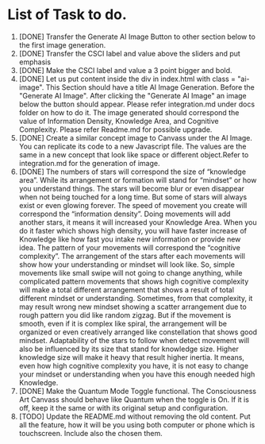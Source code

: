 # List of Task to do.  

1. [DONE] Transfer the Generate AI Image Button to other section below to the first image generation.
2. [DONE] Transfer the CSCI label and value above the sliders and put emphasis
3. [DONE] Make the CSCI label and value a 3 point bigger and bold.
4. [DONE]  Let us put content inside the div in index.html with class = "ai-image". This Section should have a title AI Image Generation. Before the "Generate AI Image". After clicking the "Generate AI Image" an image below the button should appear. Please refer integration.md under docs folder on how to do it. The image generated should correspond the value of Information Density, Knowledge Area, and Cognitive Complexity. Please refer Readme.md for possible upgrade.
5. [DONE] Create a similar concept image to Canvass under the AI Image. You can replicate its code to a new Javascript file. The values are the same in a new concept that look like space or different object.Refer to integration.md for the generation of image.
6. [DONE] The numbers of stars will correspond the size of “knowledge area”. While its arrangement or formation will stand for “mindset” or how you understand things. The stars will become blur or even disappear when not being touched for a long time. But some of stars will always exist or even glowing forever. The speed of movement you create will correspond the “information density”. Doing movements will add another stars, it means it will increased your Knowledge Area. When you do it faster which shows high density, you will have faster increase of Knowledge like how fast you intake new information or provide new idea. The pattern of your movements will correspond the “cognitive complexity”. The arrangement of the stars after each movements will show how your understanding or mindset will look like. So, simple movements like small swipe will not going to change anything, while complicated pattern movements that shows high cognitive complexity will make a total different arrangement that shows a result of total different mindset or understanding. Sometimes, from that complexity, it may result wrong new mindset showing a scatter arrangement due to rough pattern you did like random zigzag. But if the movement is smooth, even if it is complex like spiral, the arrangement will be organized or even creatively arranged like constellation that shows good mindset. Adaptability of the stars to follow when detect movement will also be influenced by its size that stand for knowledge size. Higher knowledge size will make it heavy that result higher inertia. It means, even how high cognitive complexity you have, it is not easy to change your mindset or understanding when you have this enough needed high Knowledge.
7. [DONE] Make the Quantum Mode Toggle functional. The Consciousness Art Canvass should behave like Quantum when the toggle is On. If it is off, keep it the same or with its original setup and configuration.
8. [TODO] Update the README.md without removing the old content. Put all the feature, how it will be you using both computer or phone which is touchscreen. Include also the chosen them.